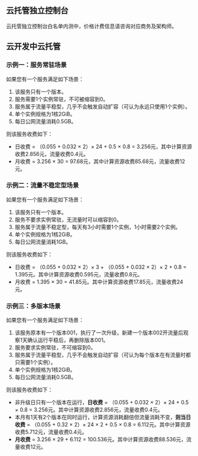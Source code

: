 ## 云托管独立控制台
云托管独立控制台白名单内测中，价格计费信息请咨询对应商务及架构师。

## 云开发中云托管

### 示例一：服务常驻场景

如果您有一个服务满足如下场景：

1. 该服务只有一个版本。
2. 服务需要1个实例常驻，不可被缩容到0。
3. 服务属于流量平稳型，几乎不会触发自动扩容（可认为永远只使用1个实例）。
4. 单个实例规格为1核2GiB。
5. 每日公网流量消耗0.5GB。

则该服务收费如下：
- 日收费 = （0.055 + 0.032 × 2）× 24 + 0.5 × 0.8 = 3.256元，其中计算资源收费2.856元，流量收费0.4元。
- 月收费 = 3.256 × 30 = 97.68元，其中计算资源收费85.68元，流量收费12元。


### 示例二：流量不稳定型场景

如果您有一个服务满足如下场景：

1. 该服务只有一个版本。
2. 服务不要求实例常驻，无流量时可以缩容到0。
3. 服务属于流量不稳定型，每天有3小时需要1个实例，1小时需要2个实例。
4. 单个实例规格为1核2GiB。
5. 每日公网流量消耗1GB。

则该服务收费如下：
- 日收费 = （0.055 + 0.032 × 2）× 3 + （0.055 + 0.032 × 2）× 2 + 0.8 = 1.395元。其中计算资源收费0.595元，流量收费0.8元。
- 月收费 = 1.395 × 30 = 41.85元。其中计算资源收费17.85元，流量收费24元。


### 示例三：多版本场景

如果您有一个服务满足如下场景：

1. 该服务原本有一个版本001，执行了一次升级，新建一个版本002开流量后观察1天确认运行平稳后，再删除版本001。
2. 服务要求实例常驻，不可缩容到0。
3. 服务属于流量平稳型，几乎不会触发自动扩容（可认为每个版本在有流量时都只需要1个实例）。
4. 单个实例规格为1核2GiB。
5. 每日公网流量消耗0.5GB。

则该服务收费如下：
- 非升级日只有一个版本在运行，**日收费** = （0.055 + 0.032 × 2）×  24 + 0.5 × 0.8 = 3.256元。其中计算资源收费2.856元，流量收费0.4元。
- 本月有1天有2个版本在同时运行，计算资源消耗翻倍但流量消耗不变，**则当日收费** = （0.055 + 0.32 × 2）× 24 × 2 + 0.5 × 0.8 = 6.112元。其中计算资源收费5.712元，流量收费0.4元。
- **月收费** = 3.256 × 29 + 6.112 = 100.536元。其中计算资源收费88.536元，流量收费12元。


